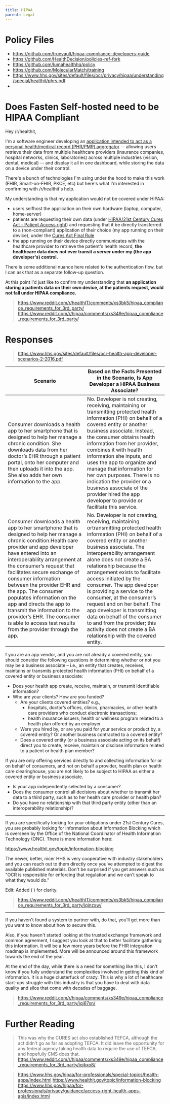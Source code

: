```yaml
---
title: HIPAA
parent: Legal
---
```



# Policy Files
- https://github.com/truevault/hipaa-compliance-developers-guide
- https://github.com/HealthDecision/policies-ref-fork
- https://github.com/lumahealthhq/policy
- https://github.com/MolecularMatch/training
- https://www.hhs.gov/sites/default/files/ocr/privacy/hipaa/understanding/special/healthit/phrs.pdf
- 


# Does Fasten Self-hosted need to be HIPAA Compliant

Hey /r/healthit,

I'm a software engineer developing an [application intended to act as a personal health/medical record (PHR/PMR) aggregator](https://www.reddit.com/r/selfhosted/comments/xj9rx7/introducing_fasten_a_selfhosted_personal/) -- allowing users retrieve their data from multiple healthcare providers (insurance companies, hospital networks, clinics, laboratories) across multiple industries (vision, dental, medical) -- and display it all in one dashboard, while storing the data on a device under their control.

There's a bunch of technologies I'm using under the hood to make this work (FHIR, Smart-on-FHIR, PKCE, etc) but here's what I'm interested in confirming with /r/healthit's help.

My understanding is that my application would not be covered under HIPAA:

- users selfhost the application on their own hardware (laptop, computer, home-server)
- patients are requesting their own data (under [HIPAA/21st Century Cures Act - Patient Access right](https://www.healthit.gov/sites/default/files/2018-12/LeveragingHITtoPromotePatientAccess2.pdf)) and requesting that it be directly transferred to a (non-compliant) application of their choice (my app running on their device), under the [Cures Act Final Rule](https://www.healthit.gov/sites/default/files/page2/2020-03/TheONCCuresActFinalRule.pdf)
- the app running on their device directly communicates with the healthcare provider to retrieve the patient's health record, **the healthcare data does not ever transit a server under my (the app developer's) control.**


There is some additional nuance here related to the authentication flow, but I can ask that as a separate follow-up question.

At this point I'd just like to confirm my understanding that **an application storing a patients data on their own device, at the patients request, would not fall under HIPAA compliance.**

> https://www.reddit.com/r/healthIT/comments/xs3bk5/hipaa_compliance_requirements_for_3rd_party/
> https://www.reddit.com/r/hipaa/comments/xs349e/hipaa_compliance_requirements_for_3rd_party/


# Responses 

> https://www.hhs.gov/sites/default/files/ocr-health-app-developer-scenarios-2-2016.pdf

| Scenario | Based on the Facts Presented in the Scenario, Is App Developer a HIPAA Business Associate? |
| --- | --- |
| Consumer downloads a health app to her smartphone that is designed to help her manage a chronic condition. She downloads data from her doctor’s EHR through a patient portal, onto her computer and then uploads it into the app. She also adds her own information to the app. | No. Developer is not creating, receiving, maintaining or transmitting protected health information (PHI) on behalf of a covered entity or another business associate. Instead, the consumer obtains health information from her provider, combines it with health information she inputs, and uses the app to organize and manage that information for her own purposes. There is no indication the provider or a business associate of the provider hired the app developer to provide or facilitate this service. |
| Consumer downloads a health app to her smartphone that is designed to help her manage a chronic condition.Health care provider and app developer have entered into an interoperability arrangement at the consumer’s request that facilitates secure exchange of consumer information between the provider EHR and the app. The consumer populates information on the app and directs the app to transmit the information to the provider’s EHR. The consumer is able to access test results from the provider through the app. | No. Developer is not creating, receiving, maintaining ortransmitting protected health information (PHI) on behalf of a covered entity or another business associate. The interoperability arrangement alone does not create a BA relationship because the arrangement exists to facilitate access initiated by the consumer. The app developer is providing a service to the consumer, at the consumer’s request and on her behalf. The app developer is transmitting data on behalf of the consumer to and from the provider; this activity does not create a BA relationship with the covered entity.

f you are an app vendor, and you are not already a covered entity, you should consider the following
questions in determining whether or not you may be a business associate – i.e., an entity that creates,
receives, maintains or transmits protected health information (PHI) on behalf of a covered entity or
business associate:
- Does your health app create, receive, maintain, or transmit identifiable information?
- Who are your clients? How are you funded?
  - Are your clients covered entities? e.g.,
    - hospitals, doctor’s offices, clinics, pharmacies, or other health care providers who conduct electronic transactions;
    - health insurance issuers; health or wellness program related to a health plan offered by an employer
  - Were you hired by, or are you paid for your service or product by, a covered entity? Or another business contracted to a covered entity?
  - Does a covered entity (or a business associate acting on its behalf) direct you to create, receive, maintain or disclose information related to a patient or health plan member?

If you are only offering services directly to and collecting information for or on behalf of consumers, and
not on behalf a provider, health plan or health care clearinghouse, you are not likely to be subject to
HIPAA as either a covered entity or business associate.

- Is your app independently selected by a consumer?
- Does the consumer control all decisions about whether to transmit her data to a third party,  such as to her health care provider or health plan?
- Do you have no relationship with that third party entity (other than an interoperability relationship)?

---
If you are specifically looking for your obligations under 21st Century Cures, you are probably looking for information about Information Blocking which is overseen by the Office of the National Coordinator of Health Information Technology (ONC). There is more information here:

https://www.healthit.gov/topic/information-blocking

The newer, better, nicer HHS is very cooperative with industry stakeholders and you can reach out to them directly once you've attempted to digest the available published materials. Don't be surprised if you get answers such as "OCR is responsible for enforcing that regulation and we can't speak to what they would do."

Edit: Added ( ) for clarity.

> https://www.reddit.com/r/healthIT/comments/xs3bk5/hipaa_compliance_requirements_for_3rd_party/iqinzxw/

---

If you haven't found a system to partner with, do that, you'll get more than you want to know about how to secure this.

Also, if you haven't started looking at the trusted exchange framework and common agreement, I suggest you look at that to better facilitate gathering this information. It will be a few more years before the FHIR integration roadmap is implemented. More will be announced around this framework towards the end of the year.

At the end of the day, while there is a need for something like this, I don't know if you fully understand the complexities involved in getting this kind of information. It is a huge clusterfuck of crazy. This is why a lot of healthcare start-ups struggle with this industry is that you have to deal with data quality and silos that come with decades of baggage.

> https://www.reddit.com/r/hipaa/comments/xs349e/hipaa_compliance_requirements_for_3rd_party/iqj67sn/

# Further Reading

> This was why the CURES act also established TEFCA, although the act didn't go as far as adopting TEFCA. It did leave the opportunity for any federal agency taking health data to require the use of TEFCA, and hopefully CMS does that.
> https://www.reddit.com/r/hipaa/comments/xs349e/hipaa_compliance_requirements_for_3rd_party/iqjkxo8/

> https://www.hhs.gov/hipaa/for-professionals/special-topics/health-apps/index.html
> https://www.healthit.gov/topic/information-blocking
> https://www.hhs.gov/hipaa/for-professionals/privacy/guidance/access-right-health-apps-apis/index.html
